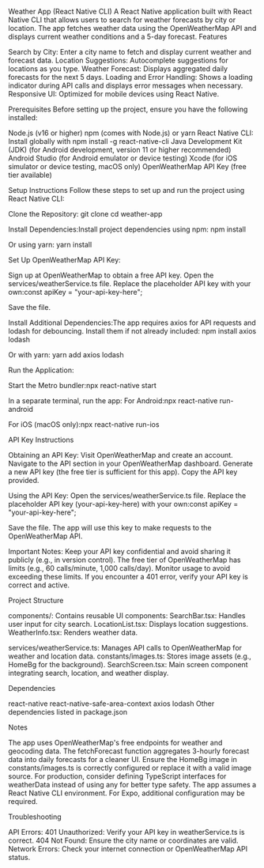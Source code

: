 Weather App (React Native CLI)
A React Native application built with React Native CLI that allows users to search for weather forecasts by city or location. The app fetches weather data using the OpenWeatherMap API and displays current weather conditions and a 5-day forecast.
Features

Search by City: Enter a city name to fetch and display current weather and forecast data.
Location Suggestions: Autocomplete suggestions for locations as you type.
Weather Forecast: Displays aggregated daily forecasts for the next 5 days.
Loading and Error Handling: Shows a loading indicator during API calls and displays error messages when necessary.
Responsive UI: Optimized for mobile devices using React Native.

Prerequisites
Before setting up the project, ensure you have the following installed:

Node.js (v16 or higher)
npm (comes with Node.js) or yarn
React Native CLI: Install globally with npm install -g react-native-cli
Java Development Kit (JDK) (for Android development, version 11 or higher recommended)
Android Studio (for Android emulator or device testing)
Xcode (for iOS simulator or device testing, macOS only)
OpenWeatherMap API Key (free tier available)

Setup Instructions
Follow these steps to set up and run the project using React Native CLI:

Clone the Repository:
git clone <repository-url>
cd weather-app


Install Dependencies:Install project dependencies using npm:
npm install

Or using yarn:
yarn install


Set Up OpenWeatherMap API Key:

Sign up at OpenWeatherMap to obtain a free API key.
Open the services/weatherService.ts file.
Replace the placeholder API key with your own:const apiKey = "your-api-key-here";


Save the file.


Install Additional Dependencies:The app requires axios for API requests and lodash for debouncing. Install them if not already included:
npm install axios lodash

Or with yarn:
yarn add axios lodash

Run the Application:

Start the Metro bundler:npx react-native start


In a separate terminal, run the app:
For Android:npx react-native run-android


For iOS (macOS only):npx react-native run-ios



API Key Instructions

Obtaining an API Key:
Visit OpenWeatherMap and create an account.
Navigate to the API section in your OpenWeatherMap dashboard.
Generate a new API key (the free tier is sufficient for this app).
Copy the API key provided.


Using the API Key:
Open the services/weatherService.ts file.
Replace the placeholder API key (your-api-key-here) with your own:const apiKey = "your-api-key-here";


Save the file. The app will use this key to make requests to the OpenWeatherMap API.


Important Notes:
Keep your API key confidential and avoid sharing it publicly (e.g., in version control).
The free tier of OpenWeatherMap has limits (e.g., 60 calls/minute, 1,000 calls/day). Monitor usage to avoid exceeding these limits.
If you encounter a 401 error, verify your API key is correct and active.



Project Structure

components/: Contains reusable UI components:
SearchBar.tsx: Handles user input for city search.
LocationList.tsx: Displays location suggestions.
WeatherInfo.tsx: Renders weather data.


services/weatherService.ts: Manages API calls to OpenWeatherMap for weather and location data.
constants/images.ts: Stores image assets (e.g., HomeBg for the background).
SearchScreen.tsx: Main screen component integrating search, location, and weather display.

Dependencies

react-native
react-native-safe-area-context
axios
lodash
Other dependencies listed in package.json

Notes

The app uses OpenWeatherMap's free endpoints for weather and geocoding data.
The fetchForecast function aggregates 3-hourly forecast data into daily forecasts for a cleaner UI.
Ensure the HomeBg image in constants/images.ts is correctly configured or replace it with a valid image source.
For production, consider defining TypeScript interfaces for weatherData instead of using any for better type safety.
The app assumes a React Native CLI environment. For Expo, additional configuration may be required.

Troubleshooting

API Errors:
401 Unauthorized: Verify your API key in weatherService.ts is correct.
404 Not Found: Ensure the city name or coordinates are valid.
Network Errors: Check your internet connection or OpenWeatherMap API status.


